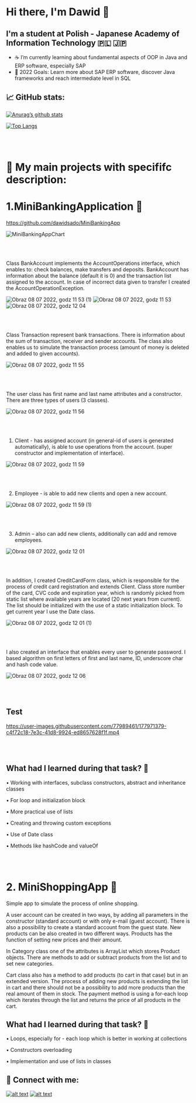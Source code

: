 # Hi there, I'm Dawid 👋

## I'm a student at Polish - Japanese Academy of Information Technology 🇵🇱 🇯🇵

- ☕ I’m currently learning about fundamental aspects of OOP in Java and ERP software, especially SAP
- 💫 2022 Goals: Learn more about SAP ERP software, discover Java frameworks and reach intermediate level in SQL


##  📈 GitHub stats:

[![Anurag’s github stats](https://github-readme-stats.vercel.app/api?username=dawidsado)](https://github.com/dawidsado)

[![Top Langs](https://github-readme-stats.vercel.app/api/top-langs/?username=dawidsado&layout=compact)](https://github.com/dawidsado)

<br></br>

# 📁 My main projects with specififc description:

# 1.MiniBankingApplication 🏦
https://github.com/dawidsado/MiniBankingApp

<!-- Based on excercise from programming classes in second semester -->

![MiniBankingAppChart](https://user-images.githubusercontent.com/77989461/177208582-0e667eb9-f895-4f19-858c-8cc022940d70.png)

<br></br>

Class BankAccount implements the AccountOperations interface, which enables to: check balances, make transfers and deposits. 
BankAccount has information about the balance (default it is 0) and the transaction list assigned to the account.
In case of incorrect data given to transfer I created the AccountOperationException.

![Obraz 08 07 2022, godz  11 53 (1)](https://user-images.githubusercontent.com/77989461/177967188-64ac0476-2a19-4f6f-97e9-c5d5e49f8fdb.jpg)
![Obraz 08 07 2022, godz  11 53](https://user-images.githubusercontent.com/77989461/177967198-f729a137-e9de-4089-bef1-f4fd1b3c8d4d.jpg)
![Obraz 08 07 2022, godz  12 04](https://user-images.githubusercontent.com/77989461/177969849-0c023b27-9904-42ed-89b3-314d1ef1807f.jpg)

<br></br>

Class Transaction represent bank transactions. There is information about the sum of transaction, receiver and sender accounts. The class also enables us to simulate the transaction process (amount of money is deleted and added to given accounts). 

![Obraz 08 07 2022, godz  11 55](https://user-images.githubusercontent.com/77989461/177967645-4eadf490-4cdf-4be9-b355-90f475deb7f7.jpg)

<br></br>

The user class has first name and last name attributes and a constructor.
There are three types of users (3 classes).

![Obraz 08 07 2022, godz  11 56](https://user-images.githubusercontent.com/77989461/177967652-8be457af-9df8-4c34-a76d-63bc5597b0ac.jpg)

<br></br>

1.	Client - has assigned account (in general-id of users is generated automatically), is able to use operations from the account. (super constructor and implementation of interface).

![Obraz 08 07 2022, godz  11 59](https://user-images.githubusercontent.com/77989461/177968129-faa432ed-f54a-4448-8261-74b7ebeec851.jpg)

<br></br>

2.	 Employee - is able to add new clients and open a new account.

![Obraz 08 07 2022, godz  11 59 (1)](https://user-images.githubusercontent.com/77989461/177968144-4ddd69c7-09f6-4fbf-bd82-643d6f11d8d6.jpg)

<br></br>

3.	 Admin – also can add new clients, additionally can add and remove employees.

![Obraz 08 07 2022, godz  12 01](https://user-images.githubusercontent.com/77989461/177968777-80a2608c-def1-4712-8682-10e8529e10e6.jpg)

<br></br>

In addition, I created CreditCardForm class, which is responsible for the process of credit card registration and extends Client. Class store number of the card, CVC code and expiration year, which is randomly picked from static list where available years are located (20 next years from current). The list should be initialized with the use of a static initialization block. To get current year I use the Date class. 

![Obraz 08 07 2022, godz  12 01 (1)](https://user-images.githubusercontent.com/77989461/177968855-360222eb-5bfd-44f6-8355-42951ce321ec.jpg)

<br></br>

I also created an interface that enables every user to generate password. I based algorithm on  first letters of first and last name,  ID, underscore char and hash code value.

![Obraz 08 07 2022, godz  12 06](https://user-images.githubusercontent.com/77989461/177970865-1a1bcb82-a491-4fec-bfe7-32c4890f5214.jpg)

<br></br>

## Test

https://user-images.githubusercontent.com/77989461/177971379-c4f72c18-7e3c-41d8-9924-ed8657628f1f.mp4

<br></br>

## What had I learned during that task? 🤔

•	Working with interfaces, subclass constructors, abstract and inheritance classes

•	For loop and initialization block

•	More practical use of lists

•	Creating and throwing custom exceptions

•	Use of Date class

•	Methods like hashCode and valueOf

<br></br>

# 2. MiniShoppingApp 🛒

<!-- Also based on excercise from programming classes in second semester -->

Simple app to simulate the process of online shopping. 

A user account can be created in two ways, by adding all parameters in the constructor (standard account) or with only e-mail (guest account). There is also a possibility to create a standard account from the guest state. New products can be also created in two different ways. Products has the function of setting new prices and their amount.

In Category  class one of the attributes is ArrayList which stores Product objects. There are methods to add or subtract products from the list and to set new categories.

Cart class also has a method to add products (to cart in that case) but in an extended version. The process of adding new products is extending the list in cart and there should not be a possibility to add more products than the real amount of them in stock. The payment method is using a for-each loop which iterates through the list and returns the price of all products in the cart.

## What had I learned during that task? 🤔

•	Loops, especially for - each loop which is better in working at collections

•	Constructors overloading

•	Implementation and use of lists in classes




##  🤝 Connect with me:

[![alt text][1.1]][1]
[![alt text][2.1]][2]

[1.1]: https://user-images.githubusercontent.com/77989461/175812672-192d6cac-f990-4d13-bcf0-4f319a531350.png (linkedin icon)
[1]: https://www.linkedin.com/in/dawid-sadownik-429468236/
[2.1]: https://cdn-icons-png.flaticon.com/512/1409/1409946.png (instagram icon)
[2]: https://www.instagram.com/dawidsado_/
